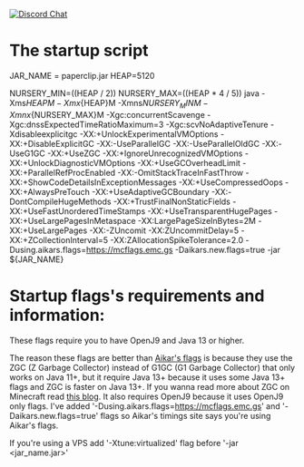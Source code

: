   [![Discord Chat](https://img.shields.io/discord/308323056592486420.svg)](https://discord.gg/98zrwn8)

  # The startup script
  
  JAR_NAME = paperclip.jar
  HEAP=5120


  NURSERY_MIN=$(($HEAP / 2))
  NURSERY_MAX=$(($HEAP * 4 / 5))
  java -Xms${HEAP}M -Xmx${HEAP}M -Xmns${NURSERY_MIN}M -Xmnx${NURSERY_MAX}M -Xgc:concurrentScavenge -Xgc:dnssExpectedTimeRatioMaximum=3 -Xgc:scvNoAdaptiveTenure -Xdisableexplicitgc -XX:+UnlockExperimentalVMOptions -XX:+DisableExplicitGC -XX:-UseParallelGC -XX:-UseParallelOldGC -XX:-UseG1GC -XX:+UseZGC -XX:+IgnoreUnrecognizedVMOptions -XX:+UnlockDiagnosticVMOptions -XX:+UseGCOverheadLimit -XX:+ParallelRefProcEnabled -XX:-OmitStackTraceInFastThrow -XX:+ShowCodeDetailsInExceptionMessages -XX:+UseCompressedOops -XX:+AlwaysPreTouch -XX:+UseAdaptiveGCBoundary -XX:-DontCompileHugeMethods -XX:+TrustFinalNonStaticFields -XX:+UseFastUnorderedTimeStamps -XX:+UseTransparentHugePages -XX:+UseLargePagesInMetaspace -XX:LargePageSizeInBytes=2M -XX:+UseLargePages -XX:-ZUncomit -XX:ZUncommitDelay=5 -XX:+ZCollectionInterval=5 -XX:ZAllocationSpikeTolerance=2.0 -Dusing.aikars.flags=https://mcflags.emc.gs -Daikars.new.flags=true -jar ${JAR_NAME}


  # Startup flags's requirements and information:

  These flags require you to have OpenJ9 and Java 13 or higher.

  The reason these flags are better than [Aikar's flags](https://aikar.co/2018/07/02/tuning-the-jvm-g1gc-garbage-collector-flags-for-minecraft/) is because they use the ZGC (Z Garbage Collector) instead of G1GC (G1 Garbage Collector) that only works on Java 11+, but it require Java 13+ because it uses some Java 13+ flags and ZGC is faster on Java 13+. If you wanna read more about ZGC on Minecraft read [this blog](https://krusic22.com/2020/03/25/higher-performance-crafting-using-jdk11-and-zgc/). It also requires OpenJ9 because it uses OpenJ9 only flags. I've added '-Dusing.aikars.flags=https://mcflags.emc.gs' and '-Daikars.new.flags=true' flags so Aikar's timings site says you're using Aikar's flags.



  If you're using a VPS add '-Xtune:virtualized' flag before '-jar <jar_name.jar>'

